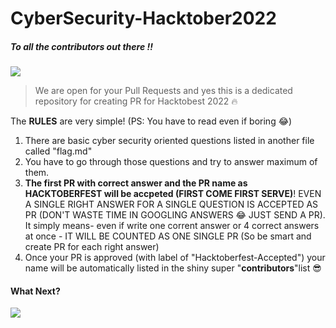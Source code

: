 # CyberSecurity-Hacktober2022
##### To all the contributors out there !! 
[![](https://c.tenor.com/f0tLMdmzEGUAAAAC/taboo-james-delaney.gif)](https://c.tenor.com/f0tLMdmzEGUAAAAC/taboo-james-delaney.gif)

> We are open for your Pull Requests and yes this is a dedicated repository for creating PR for Hacktobest 2022 🔥

The **RULES** are very simple! (PS: You have to read even if boring 😂)
1. There are basic cyber security oriented questions listed in another file called "flag.md" 
2.  You have to go through those questions and try to answer maximum of them. 
3. **The first PR with correct answer and the PR name as HACKTOBERFEST will be accpeted (FIRST COME FIRST SERVE)**! EVEN A SINGLE RIGHT ANSWER FOR A SINGLE QUESTION IS ACCEPTED AS PR (DON'T WASTE TIME IN GOOGLING ANSWERS 😂 JUST SEND A PR). It simply means- even if write one corrent answer or 4 correct answers at once - IT WILL BE COUNTED AS ONE SINGLE PR (So be smart and create PR for each right answer) 
4. Once your PR is approved (with label of "Hacktoberfest-Accepted") your name will be automatically listed in the shiny super "**contributors**"list 😎 

#### What Next? 
[![](https://i.postimg.cc/bwNRnQXM/Cg-Oo-IWxy-V7r9.gif)](https://i.postimg.cc/bwNRnQXM/Cg-Oo-IWxy-V7r9.gif)
